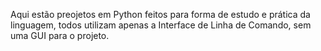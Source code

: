 Aqui estão preojetos em Python feitos para forma de estudo e prática da linguagem, todos utilizam apenas a Interface de Linha de Comando, sem uma GUI para o projeto.
